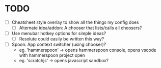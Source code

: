 # TODO

- [ ] Cheatsheet style overlay to show all the things my config does
    - [ ] Alternate idea/addon: A chooser that lists/calls all choosers?
- [ ] Use menubar hotkey options for simple ideas?
    - [ ] Resolute could easily be written this way?
- [ ] Spoon: App context switcher (using chooser)?
    - eg. 'hammerspoon' -> opens hammerspoon console, opens vscode with hammerspoon project open
    - eg. 'scratchjs' -> opens javascript sandbox?
